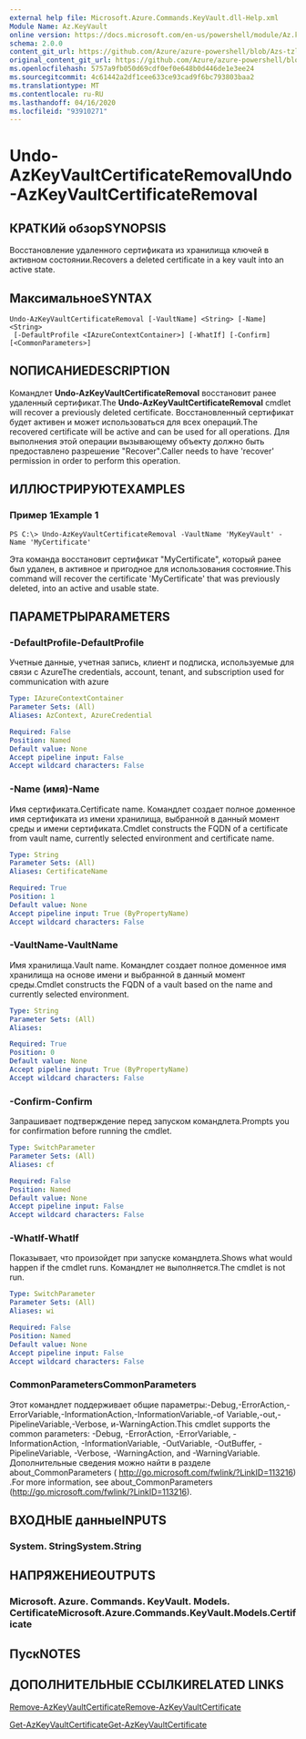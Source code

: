 ```yaml
---
external help file: Microsoft.Azure.Commands.KeyVault.dll-Help.xml
Module Name: Az.KeyVault
online version: https://docs.microsoft.com/en-us/powershell/module/Az.keyvault/undo-AzKeyvaultcertificateremoval
schema: 2.0.0
content_git_url: https://github.com/Azure/azure-powershell/blob/Azs-tzl/src/KeyVault/KeyVault/help/Undo-AzKeyVaultCertificateRemoval.md
original_content_git_url: https://github.com/Azure/azure-powershell/blob/Azs-tzl/src/KeyVault/KeyVault/help/Undo-AzKeyVaultCertificateRemoval.md
ms.openlocfilehash: 5757a9fb050d69cdf0ef0e648b0d446de1e3ee24
ms.sourcegitcommit: 4c61442a2df1cee633ce93cad9f6bc793803baa2
ms.translationtype: MT
ms.contentlocale: ru-RU
ms.lasthandoff: 04/16/2020
ms.locfileid: "93910271"
---
```

# <span data-ttu-id="b4e98-101">Undo-AzKeyVaultCertificateRemoval</span><span class="sxs-lookup"><span data-stu-id="b4e98-101">Undo-AzKeyVaultCertificateRemoval</span></span>

## <span data-ttu-id="b4e98-102">КРАТКИй обзор</span><span class="sxs-lookup"><span data-stu-id="b4e98-102">SYNOPSIS</span></span>
<span data-ttu-id="b4e98-103">Восстановление удаленного сертификата из хранилища ключей в активном состоянии.</span><span class="sxs-lookup"><span data-stu-id="b4e98-103">Recovers a deleted certificate in a key vault into an active state.</span></span>

## <span data-ttu-id="b4e98-104">Максимальное</span><span class="sxs-lookup"><span data-stu-id="b4e98-104">SYNTAX</span></span>

```
Undo-AzKeyVaultCertificateRemoval [-VaultName] <String> [-Name] <String>
 [-DefaultProfile <IAzureContextContainer>] [-WhatIf] [-Confirm] [<CommonParameters>]
```

## <span data-ttu-id="b4e98-105">NОПИСАНИЕ</span><span class="sxs-lookup"><span data-stu-id="b4e98-105">DESCRIPTION</span></span>
<span data-ttu-id="b4e98-106">Командлет **Undo-AzKeyVaultCertificateRemoval** восстановит ранее удаленный сертификат.</span><span class="sxs-lookup"><span data-stu-id="b4e98-106">The **Undo-AzKeyVaultCertificateRemoval** cmdlet will recover a previously deleted certificate.</span></span>
<span data-ttu-id="b4e98-107">Восстановленный сертификат будет активен и может использоваться для всех операций.</span><span class="sxs-lookup"><span data-stu-id="b4e98-107">The recovered certificate will be active and can be used for all operations.</span></span>
<span data-ttu-id="b4e98-108">Для выполнения этой операции вызывающему объекту должно быть предоставлено разрешение "Recover".</span><span class="sxs-lookup"><span data-stu-id="b4e98-108">Caller needs to have 'recover' permission in order to perform this operation.</span></span>

## <span data-ttu-id="b4e98-109">ИЛЛЮСТРИРУЮТ</span><span class="sxs-lookup"><span data-stu-id="b4e98-109">EXAMPLES</span></span>

### <span data-ttu-id="b4e98-110">Пример 1</span><span class="sxs-lookup"><span data-stu-id="b4e98-110">Example 1</span></span>
```
PS C:\> Undo-AzKeyVaultCertificateRemoval -VaultName 'MyKeyVault' -Name 'MyCertificate'
```

<span data-ttu-id="b4e98-111">Эта команда восстановит сертификат "MyCertificate", который ранее был удален, в активное и пригодное для использования состояние.</span><span class="sxs-lookup"><span data-stu-id="b4e98-111">This command will recover the certificate 'MyCertificate' that was previously deleted, into an active and usable state.</span></span>

## <span data-ttu-id="b4e98-112">ПАРАМЕТРЫ</span><span class="sxs-lookup"><span data-stu-id="b4e98-112">PARAMETERS</span></span>

### <span data-ttu-id="b4e98-113">-DefaultProfile</span><span class="sxs-lookup"><span data-stu-id="b4e98-113">-DefaultProfile</span></span>
<span data-ttu-id="b4e98-114">Учетные данные, учетная запись, клиент и подписка, используемые для связи с Azure</span><span class="sxs-lookup"><span data-stu-id="b4e98-114">The credentials, account, tenant, and subscription used for communication with azure</span></span>

```yaml
Type: IAzureContextContainer
Parameter Sets: (All)
Aliases: AzContext, AzureCredential

Required: False
Position: Named
Default value: None
Accept pipeline input: False
Accept wildcard characters: False
```

### <span data-ttu-id="b4e98-115">-Name (имя)</span><span class="sxs-lookup"><span data-stu-id="b4e98-115">-Name</span></span>
<span data-ttu-id="b4e98-116">Имя сертификата.</span><span class="sxs-lookup"><span data-stu-id="b4e98-116">Certificate name.</span></span>
<span data-ttu-id="b4e98-117">Командлет создает полное доменное имя сертификата из имени хранилища, выбранной в данный момент среды и имени сертификата.</span><span class="sxs-lookup"><span data-stu-id="b4e98-117">Cmdlet constructs the FQDN of a certificate from vault name, currently selected environment and certificate name.</span></span>

```yaml
Type: String
Parameter Sets: (All)
Aliases: CertificateName

Required: True
Position: 1
Default value: None
Accept pipeline input: True (ByPropertyName)
Accept wildcard characters: False
```

### <span data-ttu-id="b4e98-118">-VaultName</span><span class="sxs-lookup"><span data-stu-id="b4e98-118">-VaultName</span></span>
<span data-ttu-id="b4e98-119">Имя хранилища.</span><span class="sxs-lookup"><span data-stu-id="b4e98-119">Vault name.</span></span>
<span data-ttu-id="b4e98-120">Командлет создает полное доменное имя хранилища на основе имени и выбранной в данный момент среды.</span><span class="sxs-lookup"><span data-stu-id="b4e98-120">Cmdlet constructs the FQDN of a vault based on the name and currently selected environment.</span></span>

```yaml
Type: String
Parameter Sets: (All)
Aliases: 

Required: True
Position: 0
Default value: None
Accept pipeline input: True (ByPropertyName)
Accept wildcard characters: False
```

### <span data-ttu-id="b4e98-121">-Confirm</span><span class="sxs-lookup"><span data-stu-id="b4e98-121">-Confirm</span></span>
<span data-ttu-id="b4e98-122">Запрашивает подтверждение перед запуском командлета.</span><span class="sxs-lookup"><span data-stu-id="b4e98-122">Prompts you for confirmation before running the cmdlet.</span></span>

```yaml
Type: SwitchParameter
Parameter Sets: (All)
Aliases: cf

Required: False
Position: Named
Default value: None
Accept pipeline input: False
Accept wildcard characters: False
```

### <span data-ttu-id="b4e98-123">-WhatIf</span><span class="sxs-lookup"><span data-stu-id="b4e98-123">-WhatIf</span></span>
<span data-ttu-id="b4e98-124">Показывает, что произойдет при запуске командлета.</span><span class="sxs-lookup"><span data-stu-id="b4e98-124">Shows what would happen if the cmdlet runs.</span></span>
<span data-ttu-id="b4e98-125">Командлет не выполняется.</span><span class="sxs-lookup"><span data-stu-id="b4e98-125">The cmdlet is not run.</span></span>

```yaml
Type: SwitchParameter
Parameter Sets: (All)
Aliases: wi

Required: False
Position: Named
Default value: None
Accept pipeline input: False
Accept wildcard characters: False
```

### <span data-ttu-id="b4e98-126">CommonParameters</span><span class="sxs-lookup"><span data-stu-id="b4e98-126">CommonParameters</span></span>
<span data-ttu-id="b4e98-127">Этот командлет поддерживает общие параметры:-Debug,-ErrorAction,-ErrorVariable,-InformationAction,-InformationVariable,-of Variable,-out,-PipelineVariable,-Verbose, и-WarningAction.</span><span class="sxs-lookup"><span data-stu-id="b4e98-127">This cmdlet supports the common parameters: -Debug, -ErrorAction, -ErrorVariable, -InformationAction, -InformationVariable, -OutVariable, -OutBuffer, -PipelineVariable, -Verbose, -WarningAction, and -WarningVariable.</span></span> <span data-ttu-id="b4e98-128">Дополнительные сведения можно найти в разделе about_CommonParameters ( http://go.microsoft.com/fwlink/?LinkID=113216) .</span><span class="sxs-lookup"><span data-stu-id="b4e98-128">For more information, see about_CommonParameters (http://go.microsoft.com/fwlink/?LinkID=113216).</span></span>

## <span data-ttu-id="b4e98-129">ВХОДНЫЕ данные</span><span class="sxs-lookup"><span data-stu-id="b4e98-129">INPUTS</span></span>

### <span data-ttu-id="b4e98-130">System. String</span><span class="sxs-lookup"><span data-stu-id="b4e98-130">System.String</span></span>

## <span data-ttu-id="b4e98-131">НАПРЯЖЕНИЕ</span><span class="sxs-lookup"><span data-stu-id="b4e98-131">OUTPUTS</span></span>

### <span data-ttu-id="b4e98-132">Microsoft. Azure. Commands. KeyVault. Models. Certificate</span><span class="sxs-lookup"><span data-stu-id="b4e98-132">Microsoft.Azure.Commands.KeyVault.Models.Certificate</span></span>

## <span data-ttu-id="b4e98-133">Пуск</span><span class="sxs-lookup"><span data-stu-id="b4e98-133">NOTES</span></span>

## <span data-ttu-id="b4e98-134">ДОПОЛНИТЕЛЬНЫЕ ССЫЛКИ</span><span class="sxs-lookup"><span data-stu-id="b4e98-134">RELATED LINKS</span></span>

[<span data-ttu-id="b4e98-135">Remove-AzKeyVaultCertificate</span><span class="sxs-lookup"><span data-stu-id="b4e98-135">Remove-AzKeyVaultCertificate</span></span>](./Remove-AzKeyVaultCertificate.md)

[<span data-ttu-id="b4e98-136">Get-AzKeyVaultCertificate</span><span class="sxs-lookup"><span data-stu-id="b4e98-136">Get-AzKeyVaultCertificate</span></span>](./Get-AzKeyVaultCertificate.md)
